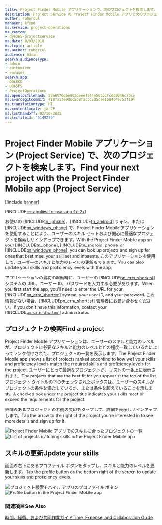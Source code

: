 ```yaml
---
title: Project Finder Mobile アプリケーションで、次のプロジェクトを検索します。
description: Project Service の Project Finder Mobile アプリで次のプロジェクトを検索する方法
author: ruhercul
manager: kfend
ms.service: project-operations
ms.custom:
- dyn365-projectservice
ms.date: 8/03/2018
ms.topic: article
ms.author: ruhercul
audience: Admin
search.audienceType:
- admin
- customizer
- enduser
search.app:
- D365CE
- D365PS
- ProjectOperations
ms.openlocfilehash: 58e6970dbe902deeef144e563bcfcd09046c70ce
ms.sourcegitcommit: 418fa1fe9d605b8faccc2d5dee1b04b4e753f194
ms.translationtype: HT
ms.contentlocale: ja-JP
ms.lasthandoff: 02/10/2021
ms.locfileid: "5149279"
---
```

# <a name="find-your-next-project-with-the-project-finder-mobile-app-project-service"></a><span data-ttu-id="38493-103">Project Finder Mobile アプリケーション (Project Service) で、次のプロジェクトを検索します。</span><span class="sxs-lookup"><span data-stu-id="38493-103">Find your next project with the Project Finder Mobile app (Project Service)</span></span>

[!include [banner](../includes/psa-now-project-operations.md)]

[!INCLUDE[cc-applies-to-psa-app-1x-2x](../includes/cc-applies-to-psa-app-1x-2x.md)]

<span data-ttu-id="38493-104">お使いの [!INCLUDE[tn_iphone](../includes/tn-iphone.md)]、[!INCLUDE[tn_android](../includes/tn-android.md)] フォン、または [!INCLUDE[pn_windows_phone](../includes/pn-windows-phone.md)] で、Project Finder Mobile アプリケーションを使用することにより、ユーザーのスキル セットおよび関心に最適なプロジェクトを検索しサインアップできます。</span><span class="sxs-lookup"><span data-stu-id="38493-104">With the Project Finder Mobile app on your [!INCLUDE[tn_iphone](../includes/tn-iphone.md)], [!INCLUDE[tn_android](../includes/tn-android.md)] phone, or [!INCLUDE[pn_windows_phone](../includes/pn-windows-phone.md)], you can look up projects and sign up for ones that best meet your skill set and interests.</span></span> <span data-ttu-id="38493-105">このアプリケーションを使用して、ユーザーのスキルと能力のレベルの更新もできます。</span><span class="sxs-lookup"><span data-stu-id="38493-105">You can also update your skills and proficiency levels with the app.</span></span>  
  
 <span data-ttu-id="38493-106">アプリケーションの最初の起動時に、ユーザーの [!INCLUDE[pn_crm_shortest](../includes/pn-crm-shortest.md)] システムの URL、ユーザー ID、パスワードを入力する必要があります。</span><span class="sxs-lookup"><span data-stu-id="38493-106">When you first start the app, you'll need to enter the URL for your [!INCLUDE[pn_crm_shortest](../includes/pn-crm-shortest.md)] system, your user ID, and your password.</span></span> <span data-ttu-id="38493-107">この情報がない場合、[!INCLUDE[pn_crm_shortest](../includes/pn-crm-shortest.md)] 管理者にお問い合わせください。</span><span class="sxs-lookup"><span data-stu-id="38493-107">If you don't have this information,  contact your [!INCLUDE[pn_crm_shortest](../includes/pn-crm-shortest.md)] administrator.</span></span>  
  
## <a name="find-a-project"></a><span data-ttu-id="38493-108">プロジェクトの検索</span><span class="sxs-lookup"><span data-stu-id="38493-108">Find a project</span></span>  
 <span data-ttu-id="38493-109">Project Finder Mobile アプリケーションは、ユーザーのスキルと能力のレベルが、プロジェクトに必要なスキルと能力のレベルとどの程度一致しているかによってランク付けされた、プロジェクトの一覧を表示します。</span><span class="sxs-lookup"><span data-stu-id="38493-109">The Project Finder Mobile app shows a list of projects ranked according to how well your skills and proficiency levels match the required skills and proficiency levels for the project.</span></span> <span data-ttu-id="38493-110">ユーザーにとって最適なプロジェクトが、リストの一番上に表示されます。</span><span class="sxs-lookup"><span data-stu-id="38493-110">The projects that are the best fit for you appear at the top of the list.</span></span> <span data-ttu-id="38493-111">プロジェクト タイトルの下のチェックされたボックスは、ユーザーのスキルがプロジェクトの条件を満たしているか、または条件を超えていることを示します。</span><span class="sxs-lookup"><span data-stu-id="38493-111">A checked box under the project title indicates your skills meet or exceed the requirements for the project.</span></span>  
  
 <span data-ttu-id="38493-112">興味のあるプロジェクトの右側の矢印をタップして、詳細を表示しサインアップします。</span><span class="sxs-lookup"><span data-stu-id="38493-112">Tap the arrow to the right of the project you're interested in to see more details and sign up for it.</span></span>  
  
 <span data-ttu-id="38493-113">![Project Finder Mobile アプリでのスキルに合ったプロジェクトの一覧](../psa/media/project-service-project-finder-list.png "Project Finder Mobile アプリでのスキルに合ったプロジェクトの一覧")</span><span class="sxs-lookup"><span data-stu-id="38493-113">![List of projects matching skills in the Project Finder Mobile app](../psa/media/project-service-project-finder-list.png "List of projects matching skills in the Project Finder Mobile app")</span></span>  
  
## <a name="update-your-skills"></a><span data-ttu-id="38493-114">スキルの更新</span><span class="sxs-lookup"><span data-stu-id="38493-114">Update your skills</span></span>  
 <span data-ttu-id="38493-115">画面の右下にあるプロファイル ボタンをタップし、スキルと能力のレベルを更新します。</span><span class="sxs-lookup"><span data-stu-id="38493-115">Tap the profile button on the bottom right of the screen to update your skills and proficiency levels.</span></span>  
  
 <span data-ttu-id="38493-116">![プロジェクト検索モバイル アプリのプロファイル ボタン](../psa/media/project-service-project-finder-profile.png "プロジェクト検索モバイル アプリのプロファイル ボタン")</span><span class="sxs-lookup"><span data-stu-id="38493-116">![Profile button in the Project Finder Mobile app](../psa/media/project-service-project-finder-profile.png "Profile button in the Project Finder Mobile app")</span></span>  
  
### <a name="see-also"></a><span data-ttu-id="38493-117">関連項目</span><span class="sxs-lookup"><span data-stu-id="38493-117">See Also</span></span>  
 [<span data-ttu-id="38493-118">時間、経費、および共同作業ガイド</span><span class="sxs-lookup"><span data-stu-id="38493-118">Time, Expense, and Collaboration Guide</span></span>](../psa/time-expense-collaboration-guide.md)
